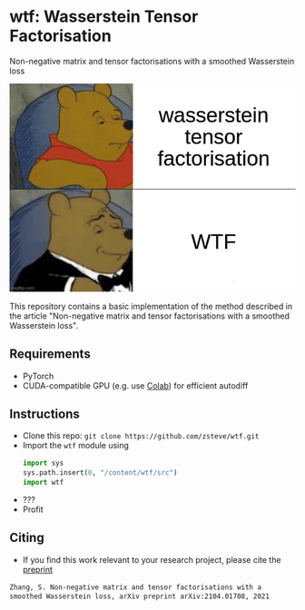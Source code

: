 # wtf: Wasserstein Tensor Factorisation

Non-negative matrix and tensor factorisations with a smoothed Wasserstein loss 

![pooh bear meme](images/wtf.jpg)

This repository contains a basic implementation of the method described in the article "Non-negative matrix and tensor factorisations with a smoothed Wasserstein loss".

## Requirements
 - PyTorch
 - CUDA-compatible GPU (e.g. use [Colab](http://colab.research.google.com/)) for efficient autodiff

## Instructions
 - Clone this repo: `git clone https://github.com/zsteve/wtf.git`
 - Import the `wtf` module using
   ```python
   import sys
   sys.path.insert(0, "/content/wtf/src")
   import wtf
   ```
 - ???
 - Profit

## Citing 
 - If you find this work relevant to your research project, please cite the [preprint](https://arxiv.org/abs/2104.01708)

```
Zhang, S. Non-negative matrix and tensor factorisations with a smoothed Wasserstein loss, arXiv preprint arXiv:2104.01708, 2021
```
